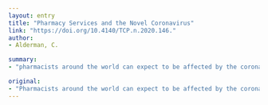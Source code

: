```yaml
---
layout: entry
title: "Pharmacy Services and the Novel Coronavirus"
link: "https://doi.org/10.4140/TCP.n.2020.146."
author:
- Alderman, C.

summary:
- "pharmacists around the world can expect to be affected by the coronavirus. It is critical that pharmacists maintain awareness of the evolving pandemic. Pharmacists access reliable information to remain familiar with developments. The virus is a major threat to older people who are at a much higher risk for grave consequences from it. Arcadia says it is critical pharmacists keep up with the outbreak. Those who provide care for older people are at higher risk of grave consequences."

original:
- "Pharmacists around the world can expect to be affected by the coronavirus, especially those who provide care for older people who are at a much higher risk for grave consequences from the virus. It is critical that pharmacists maintain awareness of the evolving pandemic and access reliable information to remain familiar with developments."
---
```


